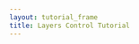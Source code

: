 ```yaml
---
layout: tutorial_frame
title: Layers Control Tutorial
---
```

<script>
	var cities = new L.LayerGroup();

	L.marker([39.61, -105.02]).bindPopup('This is Littleton, CO.').addTo(cities),
	L.marker([39.74, -104.99]).bindPopup('This is Denver, CO.').addTo(cities),
	L.marker([39.73, -104.8]).bindPopup('This is Aurora, CO.').addTo(cities),
	L.marker([39.77, -105.23]).bindPopup('This is Golden, CO.').addTo(cities);


	var mbAttr = 'Map data &copy; <a href="http://openstreetmap.org">OpenStreetMap</a> contributors, ' +
			'<a href="http://creativecommons.org/licenses/by-sa/2.0/">CC-BY-SA</a>, ' +
			'Imagery © <a href="http://mapbox.com">Mapbox</a>',
		mbUrl = 'https://api.tiles.mapbox.com/v4/{id}/{z}/{x}/{y}.png?access_token=pk.eyJ1IjoibWFwYm94IiwiYSI6ImNpandmbXliNDBjZWd2M2x6bDk3c2ZtOTkifQ._QA7i5Mpkd_m30IGElHziw';

	var grayscale   = L.tileLayer(mbUrl, {id: 'mapbox.light', attribution: mbAttr}),
		streets  = L.tileLayer(mbUrl, {id: 'mapbox.streets',   attribution: mbAttr});

	var map = L.map('map', {
		center: [39.73, -104.99],
		zoom: 10,
		layers: [grayscale, cities]
	});

	var baseLayers = {
		"Grayscale": grayscale,
		"Streets": streets
	};

	var overlays = {
		"Cities": cities
	};

	L.control.layers(baseLayers, overlays).addTo(map);
</script>
